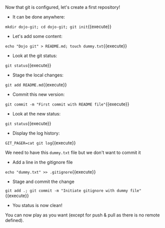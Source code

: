 Now that git is configured, let's create a first repository!

* It can be done anywhere:

`mkdir dojo-git; cd dojo-git; git init`{{execute}}

* Let's add some content:

`echo "Dojo git" > README.md; touch dummy.txt`{{execute}}

* Look at the git status:

`git status`{{execute}}

* Stage the local changes:

`git add README.md`{{execute}}

* Commit this new version:

`git commit -m "First commit with README file"`{{execute}}

* Look at the new status:

`git status`{{execute}}

* Display the log history:

`GIT_PAGER=cat git log`{{execute}}

We need to have this `dummy.txt` file but we don't want to commit it

* Add a line in the gitignore file

`echo "dummy.txt" >> .gitignore`{{execute}}

* Stage and commit the change

`git add .; git commit -m "Initiate gitignore with dummy file"`{{execute}}

* You status is now clean!

You can now play as you want (except for push & pull as there is no remote defined).
